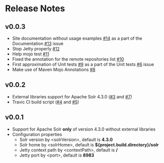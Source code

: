 # Release Notes

## v0.0.3

* Site documentation without usage examples [#14](https://github.com/ffbit/solr-maven-plugin/pull/14) as a part of the Documentation [#13](https://github.com/ffbit/solr-maven-plugin/issues/13) issue
* Stop Jetty properly [#12](https://github.com/ffbit/solr-maven-plugin/issues/12)
* Help mojo test [#11](https://github.com/ffbit/solr-maven-plugin/pull/11)
* Fixed the annotation for the remote repositories list [#10](https://github.com/ffbit/solr-maven-plugin/pull/10)
* First approximation of Unit tests [#9](https://github.com/ffbit/solr-maven-plugin/pull/9) as a part of the Unit tests [#6](https://github.com/ffbit/solr-maven-plugin/pull/6) issue
* Make use of Maven Mojo Annotations [#8](https://github.com/ffbit/solr-maven-plugin/pull/8)

## v0.0.2

* External libraries support for Apache Solr 4.3.0 ([#3](https://github.com/ffbit/solr-maven-plugin/pull/3) and [#7](https://github.com/ffbit/solr-maven-plugin/pull/7))
* Travic CI build script ([#4](https://github.com/ffbit/solr-maven-plugin/pull/4) and [#5](https://github.com/ffbit/solr-maven-plugin/pull/5))

## v0.0.1

* Support for Apache Solr **only** of version 4.3.0 without external libraries
* Configuration properties
  * Solr version by &lt;solrVersion&gt;, default is **4.3.0**
  * Solr home by &lt;solrHome&gt;, default is **${project.build.directory}/solr**
  * Jetty context path by &lt;contextPath&gt;, default is **/**
  * Jetty port by &lt;port&gt;, default is **8983**
